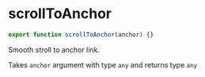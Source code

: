 # scrollToAnchor

```js
export function scrollToAnchor(anchor) {}
```

Smooth stroll to anchor link.

Takes `anchor` argument with type `any` and returns type `any`
